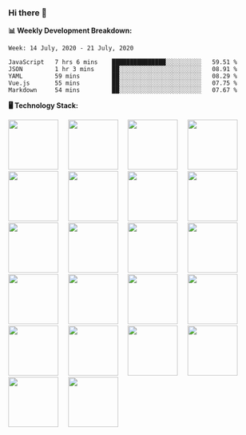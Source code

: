 ### Hi there 👋

**:bar_chart: Weekly Development Breakdown:**

<!--START_SECTION:waka-->

```text
Week: 14 July, 2020 - 21 July, 2020

JavaScript   7 hrs 6 mins    ███████████████░░░░░░░░░░   59.51 %
JSON         1 hr 3 mins     ██░░░░░░░░░░░░░░░░░░░░░░░   08.91 %
YAML         59 mins         ██░░░░░░░░░░░░░░░░░░░░░░░   08.29 %
Vue.js       55 mins         ██░░░░░░░░░░░░░░░░░░░░░░░   07.75 %
Markdown     54 mins         ██░░░░░░░░░░░░░░░░░░░░░░░   07.67 %
```

<!--END_SECTION:waka-->

<style>
img[src*="#thumbnail"] {
height:100px;
}

</style>

**:desktop_computer: Technology Stack:**

![](https://raw.githubusercontent.com/konpa/devicon/master/icons/javascript/javascript-original.svg#thumbnail) &nbsp; &nbsp;
![](https://raw.githubusercontent.com/konpa/devicon/master/icons/nodejs/nodejs-original-wordmark.svg#thumbnail) &nbsp; &nbsp;
![](https://raw.githubusercontent.com/konpa/devicon/master/icons/vuejs/vuejs-original-wordmark.svg#thumbnail) &nbsp; &nbsp;
![](https://raw.githubusercontent.com/konpa/devicon/master/icons/linux/linux-original.svg#thumbnail) &nbsp; &nbsp;
![](https://raw.githubusercontent.com/konpa/devicon/master/icons/postgresql/postgresql-original-wordmark.svg#thumbnail) &nbsp; &nbsp;
![](https://raw.githubusercontent.com/konpa/devicon/master/icons/mysql/mysql-original-wordmark.svg#thumbnail) &nbsp; &nbsp;
![](https://raw.githubusercontent.com/konpa/devicon/master/icons/sequelize/sequelize-original-wordmark.svg#thumbnail) &nbsp; &nbsp;
![](https://raw.githubusercontent.com/konpa/devicon/master/icons/mongodb/mongodb-original-wordmark.svg#thumbnail) &nbsp; &nbsp;
![](https://raw.githubusercontent.com/konpa/devicon/master/icons/git/git-original-wordmark.svg#thumbnail) &nbsp; &nbsp;
![](https://raw.githubusercontent.com/konpa/devicon/master/icons/yarn/yarn-original-wordmark.svg#thumbnail) &nbsp; &nbsp;
![](https://raw.githubusercontent.com/konpa/devicon/master/icons/npm/npm-original-wordmark.svg#thumbnail) &nbsp; &nbsp;
![](https://raw.githubusercontent.com/konpa/devicon/master/icons/heroku/heroku-original-wordmark.svg#thumbnail) &nbsp; &nbsp;
![](https://raw.githubusercontent.com/konpa/devicon/master/icons/amazonwebservices/amazonwebservices-original-wordmark.svg#thumbnail) &nbsp; &nbsp;
![](https://raw.githubusercontent.com/konpa/devicon/master/icons/gulp/gulp-plain.svg#thumbnail) &nbsp; &nbsp;
![](https://raw.githubusercontent.com/konpa/devicon/master/icons/webpack/webpack-original-wordmark.svg#thumbnail) &nbsp; &nbsp;
![](https://raw.githubusercontent.com/konpa/devicon/master/icons/handlebars/handlebars-original-wordmark.svg#thumbnail) &nbsp; &nbsp;
![](https://raw.githubusercontent.com/konpa/devicon/master/icons/html5/html5-original-wordmark.svg#thumbnail) &nbsp; &nbsp;
![](https://raw.githubusercontent.com/konpa/devicon/master/icons/sass/sass-original.svg#thumbnail) &nbsp; &nbsp;
![](https://raw.githubusercontent.com/konpa/devicon/master/icons/bootstrap/bootstrap-plain-wordmark.svg#thumbnail) &nbsp; &nbsp;
![](https://raw.githubusercontent.com/konpa/devicon/master/icons/dot-net/dot-net-original-wordmark.svg#thumbnail) &nbsp; &nbsp;
![](https://raw.githubusercontent.com/konpa/devicon/master/icons/electron/electron-original.svg#thumbnail) &nbsp; &nbsp;
![](https://raw.githubusercontent.com/konpa/devicon/master/icons/gimp/gimp-original-wordmark.svg#thumbnail) &nbsp; &nbsp;

<!--
**emrahyumuk/emrahyumuk** is a ✨ _special_ ✨ repository because its `README.md` (this file) appears on your GitHub profile.

Here are some ideas to get you started:

- 🔭 I’m currently working on ...
- 🌱 I’m currently learning ...
- 👯 I’m looking to collaborate on ...
- 🤔 I’m looking for help with ...
- 💬 Ask me about ...
- 📫 How to reach me: ...
- 😄 Pronouns: ...
- ⚡ Fun fact: ...

**:zap: Recent Activity:**
-->
